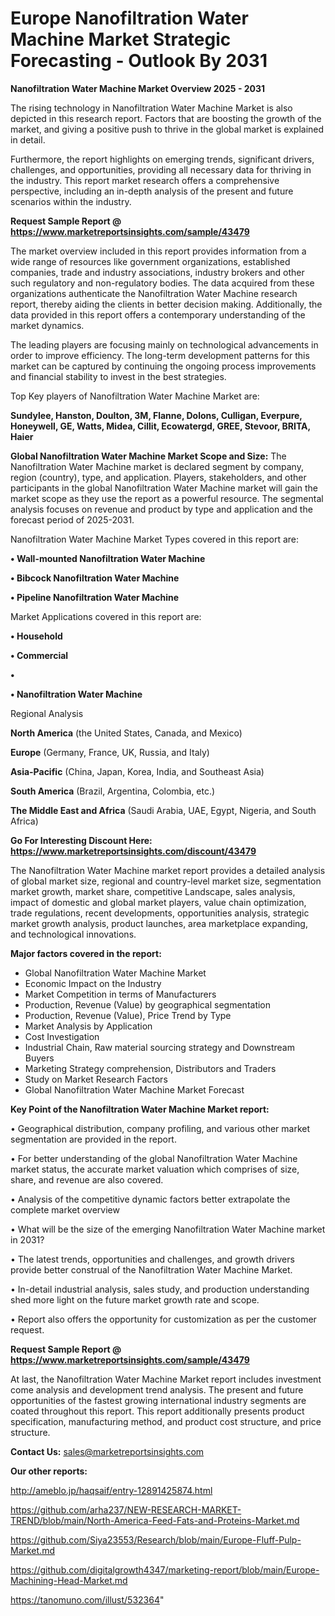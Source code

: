 # Europe Nanofiltration Water Machine Market Strategic Forecasting - Outlook By 2031

<Strong> Nanofiltration Water Machine Market Overview 2025 - 2031</strong>

The rising technology in Nanofiltration Water Machine Market is also depicted in this research report. Factors that are boosting the growth of the market, and giving a positive push to thrive in the global market is explained in detail.

Furthermore, the report highlights on emerging trends, significant drivers, challenges, and opportunities, providing all necessary data for thriving in the industry. This report market research offers a comprehensive perspective, including an in-depth analysis of the present and future scenarios within the industry.

<strong>Request Sample Report @ <a href=https://www.marketreportsinsights.com/sample/43479>https://www.marketreportsinsights.com/sample/43479</a></strong>

The market overview included in this report provides information from a wide range of resources like government organizations, established companies, trade and industry associations, industry brokers and other such regulatory and non-regulatory bodies. The data acquired from these organizations authenticate the Nanofiltration Water Machine research report, thereby aiding the clients in better decision making. Additionally, the data provided in this report offers a contemporary understanding of the market dynamics.

The leading players are focusing mainly on technological advancements in order to improve efficiency. The long-term development patterns for this market can be captured by continuing the ongoing process improvements and financial stability to invest in the best strategies.

Top Key players of Nanofiltration Water Machine Market are:

<strong>Sundylee, Hanston, Doulton, 3M, Flanne, Dolons, Culligan, Everpure, Honeywell, GE, Watts, Midea, Cillit, Ecowatergd, GREE, Stevoor, BRITA, Haier</strong>

<strong><b>Global Nanofiltration Water Machine Market Scope and Size:</b></strong>
The Nanofiltration Water Machine market is declared segment by company, region (country), type, and application. Players, stakeholders, and other participants in the global Nanofiltration Water Machine market will gain the market scope as they use the report as a powerful resource. The segmental analysis focuses on revenue and product by type and application and the forecast period of 2025-2031.

Nanofiltration Water Machine Market Types covered in this report are:

<strong>•  Wall-mounted Nanofiltration Water Machine

•  Bibcock Nanofiltration Water Machine

•  Pipeline Nanofiltration Water Machine</strong>

Market Applications covered in this report are:

<strong>•  Household

•  Commercial

•  

•  Nanofiltration Water Machine</strong> 

Regional Analysis

<strong>North America</strong> (the United States, Canada, and Mexico)

<strong>Europe</strong> (Germany, France, UK, Russia, and Italy)

<strong>Asia-Pacific</strong> (China, Japan, Korea, India, and Southeast Asia)

<strong>South America</strong> (Brazil, Argentina, Colombia, etc.)

<strong>The Middle East and Africa</strong> (Saudi Arabia, UAE, Egypt, Nigeria, and South Africa)

<strong>Go For Interesting Discount Here: <a href=https://www.marketreportsinsights.com/discount/43479>https://www.marketreportsinsights.com/discount/43479</a></strong>

The Nanofiltration Water Machine market report provides a detailed analysis of global market size, regional and country-level market size, segmentation market growth, market share, competitive Landscape, sales analysis, impact of domestic and global market players, value chain optimization, trade regulations, recent developments, opportunities analysis, strategic market growth analysis, product launches, area marketplace expanding, and technological innovations.

<strong><b>Major factors covered in the report:</b></strong>
<ul>
  <li>Global Nanofiltration Water Machine Market </li>
  <li>Economic Impact on the Industry</li>
  <li>Market Competition in terms of Manufacturers</li>
  <li>Production, Revenue (Value) by geographical segmentation</li>
  <li>Production, Revenue (Value), Price Trend by Type</li>
  <li>Market Analysis by Application</li>
  <li>Cost Investigation</li>
  <li>Industrial Chain, Raw material sourcing strategy and Downstream Buyers</li>
  <li>Marketing Strategy comprehension, Distributors and Traders</li>
  <li>Study on Market Research Factors</li>
  <li>Global Nanofiltration Water Machine Market Forecast</li>
</ul>

<strong><b>Key Point of the Nanofiltration Water Machine Market report:</b></strong>

• Geographical distribution, company profiling, and various other market segmentation are provided in the report.

• For better understanding of the global Nanofiltration Water Machine market status, the accurate market valuation which comprises of size, share, and revenue are also covered.

• Analysis of the competitive dynamic factors better extrapolate the complete market overview

• What will be the size of the emerging Nanofiltration Water Machine market in 2031?

• The latest trends, opportunities and challenges, and growth drivers provide better construal of the Nanofiltration Water Machine Market.

• In-detail industrial analysis, sales study, and production understanding shed more light on the future market growth rate and scope.

• Report also offers the opportunity for customization as per the customer request.

<strong>Request Sample Report @ <a href=https://www.marketreportsinsights.com/sample/43479>https://www.marketreportsinsights.com/sample/43479</a></strong>

At last, the Nanofiltration Water Machine Market report includes investment come analysis and development trend analysis. The present and future opportunities of the fastest growing international industry segments are coated throughout this report. This report additionally presents product specification, manufacturing method, and product cost structure, and price structure.

<strong>Contact Us:</strong>
sales@marketreportsinsights.com

<strong>Our other reports:</strong>

<a href=http://ameblo.jp/haqsaif/entry-12891425874.html>http://ameblo.jp/haqsaif/entry-12891425874.html</a>

<a href=https://github.com/arha237/NEW-RESEARCH-MARKET-TREND/blob/main/North-America-Feed-Fats-and-Proteins-Market.md>https://github.com/arha237/NEW-RESEARCH-MARKET-TREND/blob/main/North-America-Feed-Fats-and-Proteins-Market.md</a>

<a href=https://github.com/Siya23553/Research/blob/main/Europe-Fluff-Pulp-Market.md>https://github.com/Siya23553/Research/blob/main/Europe-Fluff-Pulp-Market.md</a>

<a href=https://github.com/digitalgrowth4347/marketing-report/blob/main/Europe-Machining-Head-Market.md>https://github.com/digitalgrowth4347/marketing-report/blob/main/Europe-Machining-Head-Market.md</a>

<a href=https://tanomuno.com/illust/532364>https://tanomuno.com/illust/532364</a>"

